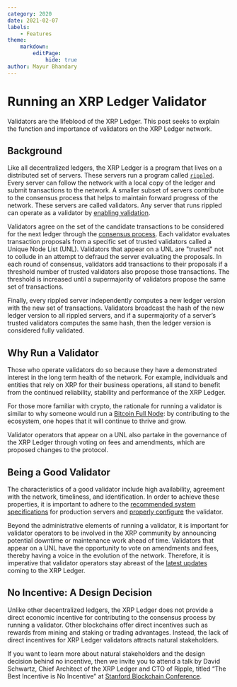 ```yaml
---
category: 2020
date: 2021-02-07
labels:
    - Features
theme:
    markdown:
        editPage:
            hide: true
author: Mayur Bhandary
---
```

# Running an XRP Ledger Validator

Validators are the lifeblood of the XRP Ledger. This post seeks to explain the function and importance of validators on the XRP Ledger network.

<!-- BREAK -->

## Background

Like all decentralized ledgers, the XRP Ledger is a program that lives on a distributed set of servers. These servers run a program called [`rippled`](https://github.com/ripple/rippled). Every server can follow the network with a local copy of the ledger and submit transactions to the network. A smaller subset of servers contribute to the consensus process that helps to maintain forward progress of the network. These servers are called validators. Any server that runs rippled can operate as a validator by [enabling validation](https://xrpl.org/run-rippled-as-a-validator.html).

Validators agree on the set of the candidate transactions to be considered for the next ledger through the [consensus process](https://xrpl.org/consensus.html). Each validator evaluates transaction proposals from a specific set of trusted validators called a Unique Node List (UNL). Validators that appear on a UNL are "trusted" not to collude in an attempt to defraud the server evaluating the proposals. In each round of consensus, validators add transactions to their proposals if a threshold number of trusted validators also propose those transactions. The threshold is increased until a supermajority of validators propose the same set of transactions.

Finally, every rippled server independently computes a new ledger version with the new set of transactions. Validators broadcast the hash of the new ledger version to all rippled servers, and if a supermajority of a server’s trusted validators computes the same hash, then the ledger version is considered fully validated.


## Why Run a Validator

Those who operate validators do so because they have a demonstrated interest in the long term health of the network. For example, individuals and entities that rely on XRP for their business operations, all stand to benefit from the continued reliability, stability and performance of the XRP Ledger.

For those more familiar with crypto, the rationale for running a validator is similar to why someone would run a [Bitcoin Full Node](https://bitcoin.org/en/full-node): by contributing to the ecosystem, one hopes that it will continue to thrive and grow.

Validator operators that appear on a UNL also partake in the governance of the XRP Ledger through voting on fees and amendments, which are proposed changes to the protocol.


## Being a Good Validator

The characteristics of a good validator include high availability, agreement with the network, timeliness, and identification. In order to achieve these properties, it is important to adhere to the [recommended system specifications](https://xrpl.org/system-requirements.html#recommended-specifications) for production servers and [properly configure](https://xrpl.org/run-rippled-as-a-validator.html) the validator.

Beyond the administrative elements of running a validator, it is important for validator operators to be involved in the XRP community by announcing potential downtime or maintenance work ahead of time. Validators that appear on a UNL have the opportunity to vote on amendments and fees, thereby having a voice in the evolution of the network. Therefore, it is imperative that validator operators stay abreast of the [latest updates](https://xrpl.org/blog/) coming to the XRP Ledger.


## No Incentive: A Design Decision

Unlike other decentralized ledgers, the XRP Ledger does not provide a direct economic incentive for contributing to the consensus process by running a validator. Other blockchains offer direct incentives such as rewards from mining and staking or trading advantages. Instead, the lack of direct incentives for XRP Ledger validators attracts natural stakeholders.

If you want to learn more about natural stakeholders and the design decision behind no incentive, then we invite you to attend a talk by David Schwartz, Chief Architect of the XRP Ledger and CTO of Ripple, titled “The Best Incentive is No Incentive” at [Stanford Blockchain Conference](https://cbr.stanford.edu/sbc20/).
